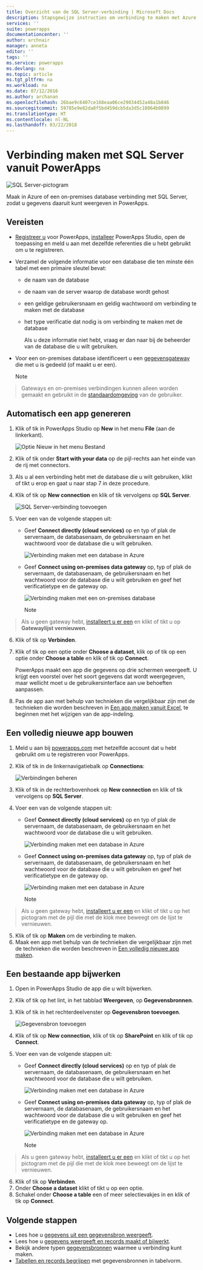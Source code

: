 ```yaml
---
title: Overzicht van de SQL Server-verbinding | Microsoft Docs
description: Stapsgewijze instructies om verbinding te maken met Azure SQL of een on-premises SQL Server-database
services: ''
suite: powerapps
documentationcenter: ''
author: archnair
manager: anneta
editor: ''
tags: ''
ms.service: powerapps
ms.devlang: na
ms.topic: article
ms.tgt_pltfrm: na
ms.workload: na
ms.date: 07/12/2016
ms.author: archanan
ms.openlocfilehash: 26bae9c6407ce168eaa06ce29034452a48a1b846
ms.sourcegitcommit: 59785e9e82da8f5bd459dcb5da3d5c18064b0899
ms.translationtype: HT
ms.contentlocale: nl-NL
ms.lasthandoff: 03/22/2018
---
```

# <a name="connect-to-sql-server-from-powerapps"></a>Verbinding maken met SQL Server vanuit PowerApps
![SQL Server-pictogram](./media/connection-azure-sqldatabase/sqlicon.png)

Maak in Azure of een on-premises database verbinding met SQL Server, zodat u gegevens daaruit kunt weergeven in PowerApps.

## <a name="prerequisites"></a>Vereisten

* [Registreer u](../../signup-for-powerapps.md) voor PowerApps, [installeer](http://aka.ms/powerappsinstall) PowerApps Studio, open de toepassing en meld u aan met dezelfde referenties die u hebt gebruikt om u te registreren.
* Verzamel de volgende informatie voor een database die ten minste één tabel met een primaire sleutel bevat:
  
  * de naam van de database
  * de naam van de server waarop de database wordt gehost
  * een geldige gebruikersnaam en geldig wachtwoord om verbinding te maken met de database
  * het type verificatie dat nodig is om verbinding te maken met de database
    
    Als u deze informatie niet hebt, vraag er dan naar bij de beheerder van de database die u wilt gebruiken.
* Voor een on-premises database identificeert u een [gegevensgateway](../gateway-management.md) die met u is gedeeld (of maakt u er een).
  
    > [!NOTE]
> Gateways en on-premises verbindingen kunnen alleen worden gemaakt en gebruikt in de [standaardomgeving](../working-with-environments.md) van de gebruiker.

## <a name="generate-an-app-automatically"></a>Automatisch een app genereren
1. Klik of tik in PowerApps Studio op **New** in het menu **File** (aan de linkerkant).
   
    ![Optie Nieuw in het menu Bestand](./media/connection-azure-sqldatabase/file-new.png)
2. Klik of tik onder **Start with your data** op de pijl-rechts aan het einde van de rij met connectors.
3. Als u al een verbinding hebt met de database die u wilt gebruiken, klikt of tikt u erop en gaat u naar stap 7 in deze procedure.
4. Klik of tik op **New connection** en klik of tik vervolgens op **SQL Server**.
   
    ![SQL Server-verbinding toevoegen](./media/connection-azure-sqldatabase/add-sql-connection.png)
5. Voer een van de volgende stappen uit:
   
   * Geef **Connect directly (cloud services)** op en typ of plak de servernaam, de databasenaam, de gebruikersnaam en het wachtwoord voor de database die u wilt gebruiken.
     
       ![Verbinding maken met een database in Azure](./media/connection-azure-sqldatabase/connect-azure.png)
   * Geef **Connect using on-premises data gateway** op, typ of plak de servernaam, de databasenaam, de gebruikersnaam en het wachtwoord voor de database die u wilt gebruiken en geef het verificatietype en de gateway op.
     
       ![Verbinding maken met een on-premises database](./media/connection-azure-sqldatabase/connect-onprem.png)
     
       > [!NOTE]
> Als u geen gateway hebt, [installeert u er een](../gateway-reference.md) en klikt of tikt u op **Gatewaylijst vernieuwen**.
6. Klik of tik op **Verbinden**.
7. Klik of tik op een optie onder **Choose a dataset**, klik op of tik op een optie onder **Choose a table** en klik of tik op **Connect**.
   
    PowerApps maakt een app die gegevens op drie schermen weergeeft. U krijgt een voorstel over het soort gegevens dat wordt weergegeven, maar wellicht moet u de gebruikersinterface aan uw behoeften aanpassen.
8. Pas de app aan met behulp van technieken die vergelijkbaar zijn met de technieken die worden beschreven in [Een app maken vanuit Excel](../get-started-create-from-data.md), te beginnen met het wijzigen van de app-indeling.

## <a name="build-an-app-from-scratch"></a>Een volledig nieuwe app bouwen
1. Meld u aan bij [powerapps.com](https://web.powerapps.com) met hetzelfde account dat u hebt gebruikt om u te registreren voor PowerApps.
2. Klik of tik in de linkernavigatiebalk op **Connections**:  
   
    ![Verbindingen beheren](./media/connection-azure-sqldatabase/manage-connections.png)
3. Klik of tik in de rechterbovenhoek op **New connection** en klik of tik vervolgens op **SQL Server**.
4. Voer een van de volgende stappen uit:
   
   * Geef **Connect directly (cloud services)** op en typ of plak de servernaam, de databasenaam, de gebruikersnaam en het wachtwoord voor de database die u wilt gebruiken.
     
       ![Verbinding maken met een database in Azure](./media/connection-azure-sqldatabase/connect-azure-portal.png)
   * Geef **Connect using on-premises data gateway** op, typ of plak de servernaam, de databasenaam, de gebruikersnaam en het wachtwoord voor de database die u wilt gebruiken en geef het verificatietype en de gateway op.
     
       ![Verbinding maken met een database in Azure](./media/connection-azure-sqldatabase/connect-onprem-portal.png)
     
       > [!NOTE]
> Als u geen gateway hebt, [installeert u er een](../gateway-reference.md) en klikt of tikt u op het pictogram met de pijl die met de klok mee beweegt om de lijst te vernieuwen.
5. Klik of tik op **Maken** om de verbinding te maken.
6. Maak een app met behulp van de technieken die vergelijkbaar zijn met de technieken die worden beschreven in [Een volledig nieuwe app maken](../get-started-create-from-blank.md).

## <a name="update-an-existing-app"></a>Een bestaande app bijwerken
1. Open in PowerApps Studio de app die u wilt bijwerken.
2. Klik of tik op het lint, in het tabblad **Weergeven**, op **Gegevensbronnen**.
3. Klik of tik in het rechterdeelvenster op **Gegevensbron toevoegen**.
   
    ![Gegevensbron toevoegen](./media/connection-azure-sqldatabase/add-data-source.png)
4. Klik of tik op **New connection**, klik of tik op **SharePoint** en klik of tik op **Connect**.
5. Voer een van de volgende stappen uit:
   
   * Geef **Connect directly (cloud services)** op en typ of plak de servernaam, de databasenaam, de gebruikersnaam en het wachtwoord voor de database die u wilt gebruiken.
     
       ![Verbinding maken met een database in Azure](./media/connection-azure-sqldatabase/connect-azure-fromblank.png)
   * Geef **Connect using on-premises data gateway** op, typ of plak de servernaam, de databasenaam, de gebruikersnaam en het wachtwoord voor de database die u wilt gebruiken en geef het verificatietype en de gateway op.
     
       ![Verbinding maken met een database in Azure](./media/connection-azure-sqldatabase/connect-onprem-fromblank.png)
     
       > [!NOTE]
> Als u geen gateway hebt, [installeert u er een](../gateway-reference.md) en klikt of tikt u op het pictogram met de pijl die met de klok mee beweegt om de lijst te vernieuwen.
6. Klik of tik op **Verbinden**.
7. Onder **Choose a dataset** klikt of tikt u op een optie.
8. Schakel onder **Choose a table** een of meer selectievakjes in en klik of tik op **Connect**.

## <a name="next-steps"></a>Volgende stappen
* Lees hoe u [gegevens uit een gegevensbron weergeeft](../add-gallery.md).
* Lees hoe u [gegevens weergeeft en records maakt of bijwerkt](../add-form.md).
* Bekijk andere typen [gegevensbronnen](../connections-list.md) waarmee u verbinding kunt maken.  
* [Tabellen en records begrijpen](../working-with-tables.md) met gegevensbronnen in tabelvorm.

<!--NotAvailableYet
## View the available functions ##
This connection includes the following functions:

| Function Name |  Description |
| --- | --- |
|[GetItems](connection-azure-sqldatabase.md#getitems) | Retrieves rows from a SQL table |
|[PostItem](connection-azure-sqldatabase.md#postitem) | Inserts a new row into a SQL table |
|[GetItem](connection-azure-sqldatabase.md#getitem) | Retrieves a single row from a SQL table |
|[DeleteItem](connection-azure-sqldatabase.md#deleteitem) | Deletes a row from a SQL table |
|[PatchItem](connection-azure-sqldatabase.md#patchitem) | Updates an existing row in a SQL table |
|[GetTables](connection-azure-sqldatabase.md#gettables) | Retrieves tables from a SQL database |

### GetItems
Get rows: Retrieves rows from a SQL table

#### Input properties

| Name| Data Type|Required|Description|
| ---|---|---|---|
|table|string|yes|Name of SQL table|
|$skip|integer|no|Number of entries to skip (default = 0)|
|$top|integer|no|Maximum number of entries to retrieve (default = 256)|
|$filter|string|no|An ODATA filter query to restrict the number of entries|
|$orderby|string|no|An ODATA orderBy query for specifying the order of entries|

### PostItem
Insert row: Inserts a new row into a SQL table

#### Input properties

| Name| Data Type|Required|Description|
| ---|---|---|---|
|table|string|yes|Name of SQL table|
|item| |yes|Row to insert into the specified table in SQL|

#### Output properties

| Property Name | Data Type | Required | Description |
|---|---|---|---|
|value|array|No | |


### GetItem
Get row: Retrieves a single row from a SQL table

#### Input properties

| Name| Data Type|Required|Description|
| ---|---|---|---|
|table|string|yes|Name of SQL table|
|id|string|yes|Unique identifier of the row to retrieve|

#### Output properties

| Property Name | Data Type | Required | Description |
|---|---|---|---|
|ItemInternalId|string|No | |


### DeleteItem
Delete row: Deletes a row from a SQL table

#### Input properties

| Name| Data Type|Required|Description|
| ---|---|---|---|
|table|string|yes|Name of SQL table|
|id|string|yes|Unique identifier of the row to delete|

#### Output properties
None.

### PatchItem
Update row: Updates an existing row in a SQL table

#### Input properties

| Name| Data Type|Required|Description|
| ---|---|---|---|
|table|string|yes|Name of SQL table|
|id|string|yes|Unique identifier of the row to update|
|item| |yes|Row with updated values|

#### Output properties

| Property Name | Data Type | Required | Description |
|---|---|---|---|
|ItemInternalId|string|No | &nbsp; |


### GetTables
Get tables: Retrieves tables from a SQL database

#### Input properties
None.

#### Output properties

| Property Name | Data Type | Required | Description |
|---|---|---|---|
|value|array|No | Can output the Name and DisplayName properties |

### ExecuteProcedure
Execute stored procedure: Executes a stored procedure in SQL

#### Input properties

| Name| Data Type|Required|Description|
| ---|---|---|---|
|procedure|string|yes|Procedure name|
|parameters| |yes|Input parameters|

#### Output properties
Result of the stored procedure execution.

| Property Name | Data Type | Required | Description |
|---|---|---|---|
|OutputParameters|object|No | Output parameter values |
|ReturnCode|integer|No | Return code of a procedure |
|ResultSets|object|No | Result sets|

-->
